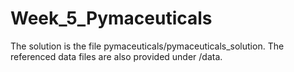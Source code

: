 # Week_5_Pymaceuticals
The solution is the file pymaceuticals/pymaceuticals_solution. The referenced data files are also provided under /data. 
